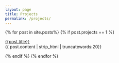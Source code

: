 ```yaml
---
layout: page
title: Projects
permalink: /projects/
---
```

{% for post in site.posts%}
{% if post.projects == 1 %}
<div class="post postContent">
  <div class="postTitle">
  <a class='postLink' href="{{post.url}}">{{post.title}}</a>
  </div>
  <div class="postExt">
 {{ post.content | strip_html | truncatewords:20}}
  </div>


{% endif %}
{% endfor %}
